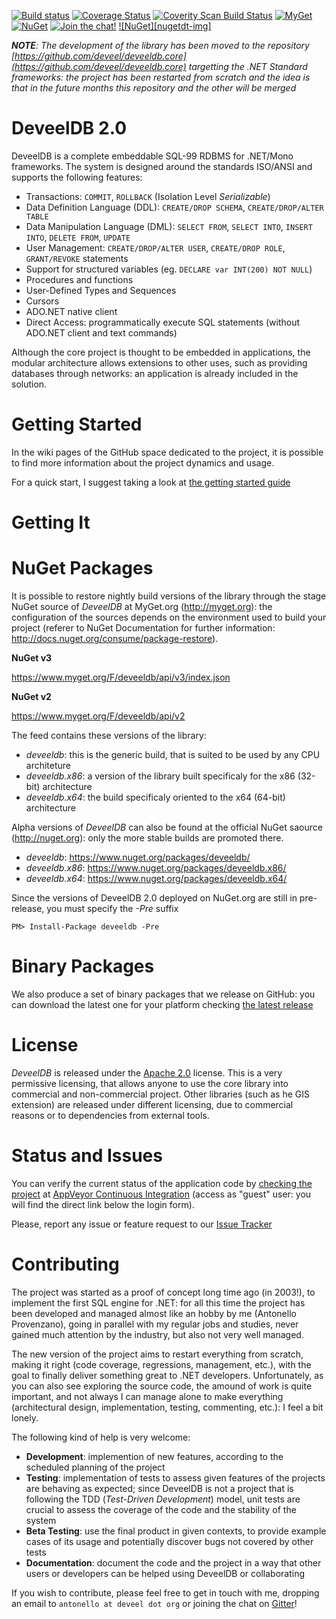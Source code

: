 [![Build status][appveyor-image]][appveyor-url] [![Coverage Status][coveralls-image]][coveralls-url] [![Coverity Scan Build Status][coverity-image]][coverity-url] [![MyGet][myget-image]][myget-url] [![NuGet][nuget-image]][nuget-url]
 [![Join the chat!][gitter-image]][gitter-url] [![NuGet][nugetdt-img]][nugetdt-url] 

_**NOTE**: The development of the library has been moved to the repository [https://github.com/deveel/deveeldb.core](https://github.com/deveel/deveeldb.core) targetting the .NET Standard frameworks: the project has been restarted from scratch and the idea is that in the future months this repository and the other will be merged_

DeveelDB 2.0
==========

DeveelDB is a complete embeddable SQL-99 RDBMS for .NET/Mono frameworks. The system is designed around the standards ISO/ANSI and supports the following features:

- Transactions: `COMMIT`, `ROLLBACK` (Isolation Level *Serializable*)
- Data Definition Language (DDL): `CREATE/DROP SCHEMA`, `CREATE/DROP/ALTER TABLE`
- Data Manipulation Language (DML): `SELECT FROM`, `SELECT INTO`, `INSERT INTO`, `DELETE FROM`, `UPDATE`
- User Management: `CREATE/DROP/ALTER USER`, `CREATE/DROP ROLE`, `GRANT/REVOKE` statements
- Support for structured variables (eg. `DECLARE var INT(200) NOT NULL`)
- Procedures and functions
- User-Defined Types and Sequences
- Cursors
- ADO.NET native client
- Direct Access: programmatically execute SQL statements (without ADO.NET client and text commands)

Although the core project is thought to be embedded in applications, the modular architecture allows extensions to other uses, such as providing databases through networks: an application is already included in the solution.

Getting Started
=============

In the wiki pages of the GitHub space dedicated to the project, it is possible to find more information about the project dynamics and usage.

For a quick start, I suggest taking a look at [the getting started guide](https://github.com/deveel/deveeldb/wiki/Getting-Started-Embedded)


Getting It
============

NuGet Packages
=============
It is possible to restore nightly build versions of the library through the stage NuGet source of *DeveelDB* at MyGet.org (http://myget.org): the configuration of the sources depends on the environment used to build your project (referer to NuGet Documentation for further information: http://docs.nuget.org/consume/package-restore).

**NuGet v3**

https://www.myget.org/F/deveeldb/api/v3/index.json

**NuGet v2**

https://www.myget.org/F/deveeldb/api/v2


The feed contains these versions of the library:
- *deveeldb*: this is the generic build, that is suited to be used by any CPU architeture
- *deveeldb.x86*: a version of the library built specificaly for the x86 (32-bit) architecture
- *deveeldb.x64*: the build specificaly oriented to the x64 (64-bit) architecture

Alpha versions of *DeveelDB* can also be found at the official NuGet saource (http://nuget.org): only the more stable builds are promoted there.

- *deveeldb*: https://www.nuget.org/packages/deveeldb/
- *deveeldb.x86*: https://www.nuget.org/packages/deveeldb.x86/
- *deveeldb.x64*: https://www.nuget.org/packages/deveeldb.x64/

Since the versions of DeveelDB 2.0 deployed on NuGet.org are still in pre-release, you must specify the  *-Pre* suffix

```
PM> Install-Package deveeldb -Pre
```


Binary Packages
===============

We also produce a set of binary packages that we release on GitHub: you can download the latest one for your platform checking [the latest release](https://github.com/deveel/deveeldb/releases/latest)


License
============

*DeveelDB* is released under the [Apache 2.0](http://www.apache.org/licenses/LICENSE-2.0) license. This is a very permissive licensing, that allows anyone to use the core library into commercial and non-commercial project. Other libraries (such as he GIS extension) are released under different licensing, due to commercial reasons or to dependencies from external tools.


Status and Issues
============

You can verify the current status of the application code by  [checking the project](https://ci.appveyor.com/project/tsutomi/deveeldb-3f7ew) at [AppVeyor Continuous Integration](http://ci.appveyor.com) (access as "guest" user: you will find the direct link below the login form).

Please, report any issue or feature request to our [Issue Tracker](http://github.com/deveel/deveeldb/issues)

Contributing
============

The project was started as a proof of concept long time ago (in 2003!), to implement the first SQL engine for .NET: for all this time the project has been developed and managed almost like an hobby by me (Antonello Provenzano), going in parallel with my regular jobs and studies, never gained much attention by the industry, but also not very well managed.

The new version of the project aims to restart everything from scratch, making it right (code coverage, regressions, management, etc.), with the goal to finally deliver something great to .NET developers.
Unfortunately, as you can also see exploring the source code, the amound of work is quite important, and not always I can manage alone to make everything (architectural design, implementation, testing, commenting, etc.): I feel a bit lonely.

The following kind of help is very welcome:

* **Development**: implemention of new features, according to the scheduled planning of the project
* **Testing**: implementation of tests to assess given features of the projects are behaving as expected; since DeveelDB is not a project that is following the TDD (*Test-Driven Development*) model, unit tests are crucial to assess the coverage of the code and the stability of the system
* **Beta Testing**: use the final product in given contexts, to provide example cases of its usage and potentially discover bugs not covered by other tests
* **Documentation**: document the code and the project in a way that other users or developers can be helped using DeveelDB or collaborating

If you wish to contribute, please feel free to get in touch with me, dropping an email to `antonello at deveel dot org` or joining the chat on [Gitter](https://gitter.im/deveel/deveeldb)!

[appveyor-image]:https://ci.appveyor.com/api/projects/status/koo12o4q2ik8isej?svg=true
[appveyor-url]:https://ci.appveyor.com/project/deveel/deveeldb
[coveralls-url]:https://coveralls.io/r/deveel/deveeldb
[coveralls-image]:https://coveralls.io/repos/deveel/deveeldb/badge.png
[coverity-image]:https://scan.coverity.com/projects/8341/badge.svg
[coverity-url]:https://scan.coverity.com/projects/deveel-deveeldb
[gitter-image]:https://badges.gitter.im/Join%20Chat.svg
[gitter-url]:https://gitter.im/deveel/deveeldb
[slack-image]:https://deveeldb-slackin.herokuapp.com/badge.svg
[slack-url]:https://deveeldb-slackin.herokuapp.com/
[myget-image]:https://img.shields.io/myget/deveeldb/v/deveeldb.svg?label=MyGet
[myget-url]:https://www.myget.org/feed/deveeldb/package/nuget/deveeldb
[nuget-image]:https://img.shields.io/nuget/vpre/deveeldb.svg?label=NuGet
[nuget-url]:https://www.nuget.org/packages/deveeldb
[nugetdt-image]:https://img.shields.io/nuget/dt/deveeldb.svg
[nugetdt-url]:https://www.nuget.org/packages/deveeldb
